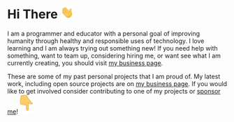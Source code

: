 # Hi There <img src="https://raw.githubusercontent.com/blizzardengle/blizzardengle/main/gifs/hi.gif" width="30px">

I am a programmer and educator with a personal goal of improving humanity through healthy and responsible uses of technology. I love learning and I am always trying out something new! If you need help with something, want to team up, considering hiring me, or want see what I am currently creating, you should visit [my business page](https://github.com/caboodle-tech).

These are some of my past personal projects that I am proud of. My latest work, including open source projects are on [my business page](https://github.com/caboodle-tech). If you would like to get involved consider contributing to one of my projects or [sponsor me](https://ko-fi.com/caboodletech)! <img  src="https://raw.githubusercontent.com/blizzardengle/blizzardengle/main/gifs/pointing-down.gif" width="30px">
